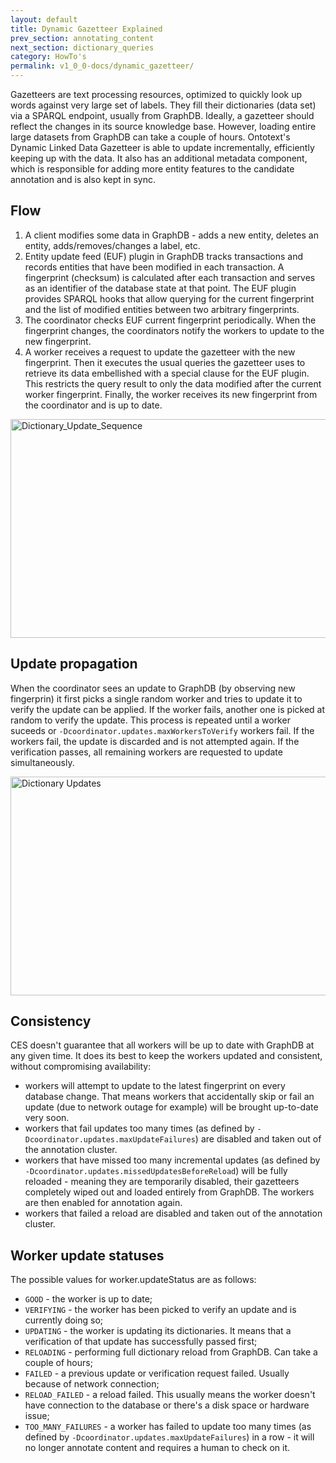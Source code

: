 ```yaml
---
layout: default
title: Dynamic Gazetteer Explained
prev_section: annotating_content
next_section: dictionary_queries
category: HowTo's
permalink: v1_0_0-docs/dynamic_gazetteer/
---
```


Gazetteers are text processing resources, optimized to quickly look up words against very large set of labels. They fill their dictionaries (data set) via a SPARQL endpoint, usually from GraphDB. Ideally, a gazetteer should reflect the changes in its source knowledge base. However, loading entire large datasets from GraphDB can take a couple of hours. Ontotext's Dynamic Linked Data Gazetteer is able to update incrementally, efficiently keeping up with the data. It also has an additional metadata component, which is responsible for adding more entity features to the candidate annotation and is also kept in sync.

## Flow

1. A client modifies some data in GraphDB - adds a new entity, deletes an entity, adds/removes/changes a label, etc.
2. Entity update feed (EUF) plugin in GraphDB tracks transactions and records entities that have been modified in each transaction. A fingerprint (checksum) is calculated after each transaction and serves as an identifier of the database state at that point. The EUF plugin provides SPARQL hooks that allow querying for the current fingerprint and the list of modified entities between two arbitrary fingerprints.
3. The coordinator checks EUF current fingerprint periodically. When the fingerprint changes, the coordinators notify the workers to update to the new fingerprint.
4. A worker receives a request to update the gazetteer with the new fingerprint. Then it executes the usual queries the gazetteer uses to retrieve its data embellished with a special clause for the EUF plugin. This restricts the query result to only the data modified after the current worker fingerprint. Finally, the worker receives its new fingerprint from the coordinator and is up to date.
<img src="{{ site.baseurl }}/img/Dictionary_Update_Sequence.png" alt="Dictionary_Update_Sequence" style="width:800px;height:350px">

## Update propagation

When the coordinator sees an update to GraphDB (by observing new fingerprin) it first picks a single random worker and tries to update it to verify the update can be applied. If the worker fails, another one is picked at random to verify the update. This process is repeated until a worker suceeds or `-Dcoordinator.updates.maxWorkersToVerify` workers fail. If the workers fail, the update is discarded and is not attempted again. If the verification passes, all remaining workers are requested to update simultaneously.

<img src="{{ site.baseurl }}/img/FT_Dictionary_Updates.png" alt="Dictionary Updates" style="width:800px;height:350px">

## Consistency

CES doesn't guarantee that all workers will be up to date with GraphDB at any given time. It does its best to keep the workers updated and consistent, without compromising availability:

* workers will attempt to update to the latest fingerprint on every database change. That means workers that accidentally skip or fail an update (due to network outage for example) will be brought up-to-date very soon.
* workers that fail updates too many times (as defined by `-Dcoordinator.updates.maxUpdateFailures`) are disabled and taken out of the annotation cluster.
* workers that have missed too many incremental updates (as defined by `-Dcoordinator.updates.missedUpdatesBeforeReload`) will be fully reloaded - meaning they are temporarily disabled, their gazetteers completely wiped out and loaded entirely from GraphDB. The workers are then enabled for annotation again.
* workers that failed a reload are disabled and taken out of the annotation cluster.

## Worker update statuses

The possible values for worker.updateStatus are as follows:

* `GOOD` - the worker is up to date;
* `VERIFYING` - the worker has been picked to verify an update and is currently doing so;
* `UPDATING` - the worker is updating its dictionaries. It means that a verification of that update has successfully passed first;
* `RELOADING` - performing full dictionary reload from GraphDB. Can take a couple of hours;
* `FAILED` - a previous update or verification request failed. Usually because of network connection;
* `RELOAD_FAILED` - a reload failed. This usually means the worker doesn't have connection to the database or there's a disk space or hardware issue;
* `TOO_MANY_FAILURES` - a worker has failed to update too many times (as defined by `-Dcoordinator.updates.maxUpdateFailures`) in a row - it will no longer annotate content and requires a human to check on it.
